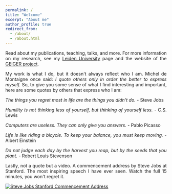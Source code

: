 ```yaml
---
permalink: /
title: "Welcome"
excerpt: "About me"
author_profile: true
redirect_from: 
  - /about/
  - /about.html
---
```

<div style="text-align: justify">
<p>Read about my publications, teaching, talks, and more. For more information on my research, see my <a href="https://www.universiteitleiden.nl/en/staffmembers/max-van-haastrecht">Leiden University</a> page and the website of the <a href="https://project.cyber-geiger.eu/">GEIGER project</a>.</p>

<p>My work is what I do, but it doesn't always reflect who I am. Michel de Montaigne once said: <em>I quote others only in order the better to express myself.</em> So, to give you some sense of what I find interesting and important, here are some quotes by others that express who I am:</p>

<p><em>The things you regret most in life are the things you didn't do.</em> - Steve Jobs</p>

<p><em>Humility is not thinking less of yourself, but thinking of yourself less.</em> - C.S. Lewis</p>
  
<p><em>Computers are useless. They can only give you answers.</em> - Pablo Picasso</p>
  
<p><em>Life is like riding a bicycle. To keep your balance, you must keep moving.</em> - Albert Einstein</p>
  
<p><em>Do not judge each day by the harvest you reap, but by the seeds that you plant.</em> - Robert Louis Stevenson</p>

<p>Lastly, not a quote but a video. A commencement address by Steve Jobs at Stanford. The most inspiring speech I have ever seen. Watch the full 15 minutes, you won't regret it.</p>
</div>

[![Steve Jobs Stanford Commencement Address](http://img.youtube.com/vi/UF8uR6Z6KLc/0.jpg)](http://www.youtube.com/watch?v=UF8uR6Z6KLc)
